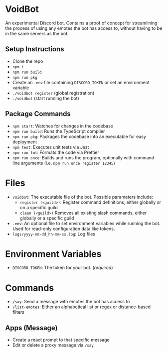 # VoidBot

An experimental Discord bot. Contains a proof of concept for streamlining the process of using any emotes the bot has access to, without having to be in the same servers as the bot.

## Setup Instructions

- Clone the repo
- `npm i`
- `npm run build`
- `npm run pkg`
- Create an `.env` file containing `DISCORD_TOKEN` or set an environment variable
- `./voidbot register` (global registration)
- `./voidbot` (start running the bot)

## Package Commands

- `npm start`: Watches for changes in the codebase
- `npm run build`: Runs the TypeScript compiler
- `npm run pkg`: Packages the codebase into an executable for easy deployment
- `npm test`: Executes unit tests via Jest
- `npm run fmt`: Formats the code via Prettier
- `npm run once`: Builds and runs the program, optionally with command line arguments (i.e. `npm run once register 12345`)

# Files

- `voidbot`: The executable file of the bot. Possible parameters include:
	- `register (<guild>)`: Register command definitions, either globally or on a specific guild
	- `clean (<guild>)` Removes all existing slash commands, either globally or a specific guild
- `.env`: An optional file to set environment variables while running the bot. Used for read-only configuration data like tokens.
- `logs/yyyy-mm-dd_hh-mm-ss.log`: Log files

# Environment Variables

- `DISCORD_TOKEN`: The token for your bot. (_required_)

# Commands

- `/say`: Send a message with emotes the bot has access to
- `/list-emotes`: Either an alphabetical list or regex or distance-based filters

## Apps (Message)

- Create a react prompt to that specific message
- Edit or delete a proxy message via `/say`
